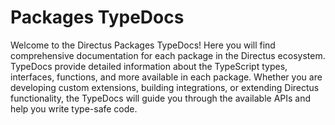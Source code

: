 # Packages TypeDocs

Welcome to the Directus Packages TypeDocs! Here you will find comprehensive documentation for each package in the Directus
ecosystem. TypeDocs provide detailed information about the TypeScript types, interfaces, functions, and more available
in each package. Whether you are developing custom extensions, building integrations, or extending Directus
functionality, the TypeDocs will guide you through the available APIs and help you write type-safe code.
